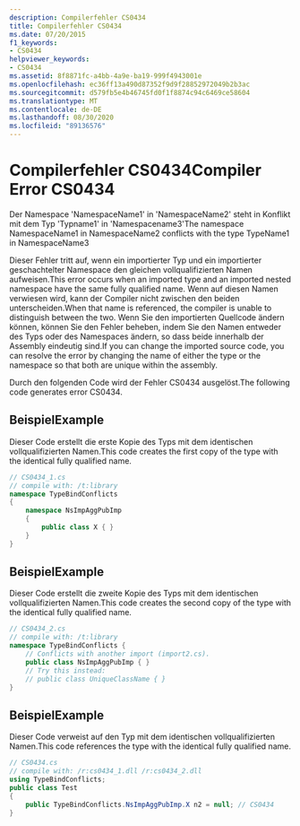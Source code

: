 ```yaml
---
description: Compilerfehler CS0434
title: Compilerfehler CS0434
ms.date: 07/20/2015
f1_keywords:
- CS0434
helpviewer_keywords:
- CS0434
ms.assetid: 8f8871fc-a4bb-4a9e-ba19-999f4943001e
ms.openlocfilehash: ec36ff13a490d87352f9d9f28852972049b2b3ac
ms.sourcegitcommit: d579fb5e4b46745fd0f1f8874c94c6469ce58604
ms.translationtype: MT
ms.contentlocale: de-DE
ms.lasthandoff: 08/30/2020
ms.locfileid: "89136576"
---
```

# <a name="compiler-error-cs0434"></a><span data-ttu-id="ff62a-103">Compilerfehler CS0434</span><span class="sxs-lookup"><span data-stu-id="ff62a-103">Compiler Error CS0434</span></span>
<span data-ttu-id="ff62a-104">Der Namespace 'NamespaceName1' in 'NamespaceName2' steht in Konflikt mit dem Typ 'Typname1' in 'Namespacename3'</span><span class="sxs-lookup"><span data-stu-id="ff62a-104">The namespace NamespaceName1 in NamespaceName2 conflicts with the type TypeName1 in NamespaceName3</span></span>  
  
 <span data-ttu-id="ff62a-105">Dieser Fehler tritt auf, wenn ein importierter Typ und ein importierter geschachtelter Namespace den gleichen vollqualifizierten Namen aufweisen.</span><span class="sxs-lookup"><span data-stu-id="ff62a-105">This error occurs when an imported type and an imported nested namespace have the same fully qualified name.</span></span> <span data-ttu-id="ff62a-106">Wenn auf diesen Namen verwiesen wird, kann der Compiler nicht zwischen den beiden unterscheiden.</span><span class="sxs-lookup"><span data-stu-id="ff62a-106">When that name is referenced, the compiler is unable to distinguish between the two.</span></span> <span data-ttu-id="ff62a-107">Wenn Sie den importierten Quellcode ändern können, können Sie den Fehler beheben, indem Sie den Namen entweder des Typs oder des Namespaces ändern, so dass beide innerhalb der Assembly eindeutig sind.</span><span class="sxs-lookup"><span data-stu-id="ff62a-107">If you can change the imported source code, you can resolve the error by changing the name of either the type or the namespace so that both are unique within the assembly.</span></span>  
  
 <span data-ttu-id="ff62a-108">Durch den folgenden Code wird der Fehler CS0434 ausgelöst.</span><span class="sxs-lookup"><span data-stu-id="ff62a-108">The following code generates error CS0434.</span></span>  
  
## <a name="example"></a><span data-ttu-id="ff62a-109">Beispiel</span><span class="sxs-lookup"><span data-stu-id="ff62a-109">Example</span></span>  
 <span data-ttu-id="ff62a-110">Dieser Code erstellt die erste Kopie des Typs mit dem identischen vollqualifizierten Namen.</span><span class="sxs-lookup"><span data-stu-id="ff62a-110">This code creates the first copy of the type with the identical fully qualified name.</span></span>  
  
```csharp  
// CS0434_1.cs  
// compile with: /t:library  
namespace TypeBindConflicts
{  
    namespace NsImpAggPubImp
    {  
        public class X { }  
    }  
}  
```  
  
## <a name="example"></a><span data-ttu-id="ff62a-111">Beispiel</span><span class="sxs-lookup"><span data-stu-id="ff62a-111">Example</span></span>  
 <span data-ttu-id="ff62a-112">Dieser Code erstellt die zweite Kopie des Typs mit dem identischen vollqualifizierten Namen.</span><span class="sxs-lookup"><span data-stu-id="ff62a-112">This code creates the second copy of the type with the identical fully qualified name.</span></span>  
  
```csharp  
// CS0434_2.cs  
// compile with: /t:library  
namespace TypeBindConflicts {  
    // Conflicts with another import (import2.cs).  
    public class NsImpAggPubImp { }  
    // Try this instead:  
    // public class UniqueClassName { }  
}  
```  
  
## <a name="example"></a><span data-ttu-id="ff62a-113">Beispiel</span><span class="sxs-lookup"><span data-stu-id="ff62a-113">Example</span></span>  
 <span data-ttu-id="ff62a-114">Dieser Code verweist auf den Typ mit dem identischen vollqualifizierten Namen.</span><span class="sxs-lookup"><span data-stu-id="ff62a-114">This code references the type with the identical fully qualified name.</span></span>  
  
```csharp  
// CS0434.cs  
// compile with: /r:cs0434_1.dll /r:cs0434_2.dll  
using TypeBindConflicts;  
public class Test
{  
    public TypeBindConflicts.NsImpAggPubImp.X n2 = null; // CS0434  
}  
```
